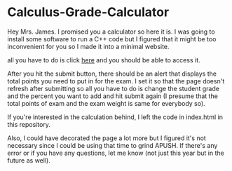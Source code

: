 # Calculus-Grade-Calculator

Hey Mrs. James. I promised you a calculator so here it is. I was going to install some software to run a C++ code but
I figured that it might be too inconvenient for you so I made it into a minimal website. 

all you have to do is click [here](https://ForMrsJames.feiyangtang.repl.co) and you should be able to access it.

After you hit the submit button, there should be an alert that displays the total points you need to put in for the exam. I set it so that the page doesn't refresh after submitting so all you have to do is change the student grade and the percent
you want to add and hit submit again (I presume that the total points of exam and the exam weight is same for everybody so). 

If you're interested in the calculation behind, I left the code in index.html in this repository. 

Also, I could have decorated the page a lot more but I figured it's not necessary since I could be using that time to grind APUSH.
If there's any error or if you have any questions, let me know (not just this year but in the future as well).
